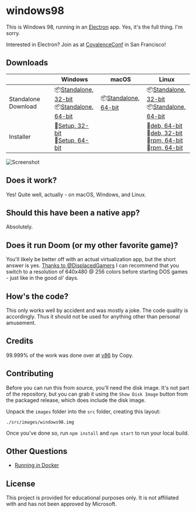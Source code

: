 # windows98

This is Windows 98, running in an [Electron](https://electronjs.org/) app. Yes, it's the full thing. I'm sorry.

Interested in Electron? Join as at [CovalenceConf](http://covalenceconf.com) in San Francisco! 

## Downloads
|                     | Windows                                                                                                                                                                                                                                                      | macOS                                                                                                               | Linux                                                                                                                                                                                                                                                                                                                                                                                                                                                                           |
| ------------------- | ------------------------------------------------------------------------------------------------------------------------------------------------------------------------------------------------------------------------------------------------------------ | ------------------------------------------------------------------------------------------------------------------- | ------------------------------------------------------------------------------------------------------------------------------------------------------------------------------------------------------------------------------------------------------------------------------------------------------------------------------------------------------------------------------------------------------------------------------------------------------------------------------- |
| Standalone Download | 📦[Standalone, 32-bit](https://github.com/liudonghua123/windows98/releases/download/v1.3.0/windows98-win32-ia32-1.3.0.zip) <br /> 📦[Standalone, 64-bit](https://github.com/liudonghua123/windows98/releases/download/v1.3.0/windows98-win32-x64-1.3.0.zip)  | 📦[Standalone, 64-bit](https://github.com/liudonghua123/windows98/releases/download/windows98-darwin-x64-1.3.0.zip) | 📦[Standalone, 32-bit](https://github.com/liudonghua123/windows98/releases/download/v1.3.0/windows98-linux-ia32-1.3.0.zip) <br /> 📦[Standalone, 64-bit](https://github.com/liudonghua123/windows98/releases/download/v1.3.0/windows98-linux-x64-1.3.0.zip)                                                                                                                                                                                                                     |
| Installer           | 💽[Setup, 32-bit](https://github.com/liudonghua123/windows98/releases/download/v1.3.0/windows98-win32-1.3.0-setup-ia32.exe) <br />💽[Setup, 64-bit](https://github.com/liudonghua123/windows98/releases/download/v1.3.0/windows98-win32-1.3.0-setup-x64.exe) |                                                                                                                     | 💽[deb, 64-bit](https://github.com/liudonghua123/windows98/releases/download/v1.3.0/windows98_1.3.0_amd64.deb) <br /> 💽[deb, 32-bit](https://github.com/liudonghua123/windows98/releases/download/v1.3.0/windows98_1.3.0_i386.deb) <br /> 💽[rpm, 64-bit](https://github.com/liudonghua123/windows98/releases/download/v1.3.0/windows98-1.3.0.x86_64.rpm) <br /> 💽[rpm, 64-bit](https://github.com/liudonghua123/windows98/releases/download/v1.3.0/windows98-1.3.0.i386.rpm) |

![Screenshot](https://user-images.githubusercontent.com/1426799/44532591-4ceb3680-a6a8-11e8-8c2c-bc29f3bfdef7.png)

## Does it work?
Yes! Quite well, actually - on macOS, Windows, and Linux.

## Should this have been a native app?
Absolutely.

## Does it run Doom (or my other favorite game)?
You'll likely be better off with an actual virtualization app, but the short answer is yes. [Thanks to
@DisplacedGamers](https://youtu.be/xDXqmdFxofM) I can recommend that you switch to a resolution of
640x480 @ 256 colors before starting DOS games - just like in the good ol' days.

## How's the code?
This only works well by accident and was mostly a joke. The code quality is accordingly. Thus it should not be used for anything other than personal amusement.

## Credits

99.999% of the work was done over at [v86](https://github.com/copy/v86/) by Copy.

## Contributing

Before you can run this from source, you'll need the disk image. It's not part of the
repository, but you can grab it using the `Show Disk Image` button from the packaged
release, which does include the disk image.

Unpack the `images` folder into the `src` folder, creating this layout:

```
./src/images/windows98.img
```

Once you've done so, run `npm install` and `npm start` to run your local build.

## Other Questions

 * [Running in Docker](./docs/docker-instructions.md)

## License

This project is provided for educational purposes only. It is not affiliated with and has
not been approved by Microsoft.
